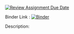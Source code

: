 [![Review Assignment Due Date](https://classroom.github.com/assets/deadline-readme-button-24ddc0f5d75046c5622901739e7c5dd533143b0c8e959d652212380cedb1ea36.svg)](https://classroom.github.com/a/LiaEl886)

Binder Link : 
[![Binder](https://mybinder.org/badge_logo.svg)](https://mybinder.org/v2/gh/UCB-stat-159-s23/project-Group17.git/HEAD)

Description: